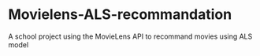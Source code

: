 # Movielens-ALS-recommandation
A school project using the MovieLens API to recommand movies using ALS model
